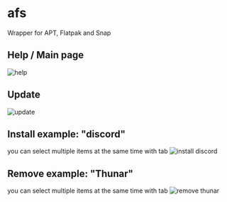 # afs
Wrapper for APT, Flatpak and Snap

## Help / Main page
![help](https://github.com/hobronc/afs/assets/45543141/a798d443-3f15-4ae3-a2bf-385a08e93726)

## Update
![update](https://github.com/hobronc/afs/assets/45543141/b07f3c25-b1b2-47db-b902-f901b6e7eb94)

## Install example: "discord"
you can select multiple items at the same time with tab
![install discord](https://github.com/hobronc/afs/assets/45543141/4b27811f-74dc-41a4-a739-7f3f84427881)

## Remove example: "Thunar"
you can select multiple items at the same time with tab
![remove thunar](https://github.com/hobronc/afs/assets/45543141/32127fb1-c75c-494d-b8d3-ff28b7957eb9)
